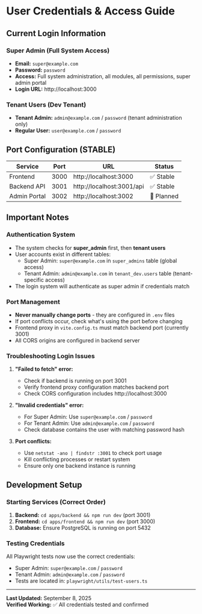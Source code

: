 # User Credentials & Access Guide

## Current Login Information

### Super Admin (Full System Access)
- **Email:** `super@example.com`  
- **Password:** `password`
- **Access:** Full system administration, all modules, all permissions, super admin portal
- **Login URL:** http://localhost:3000

### Tenant Users (Dev Tenant)
- **Tenant Admin:** `admin@example.com` / `password` (tenant administration only)
- **Regular User:** `user@example.com` / `password`

## Port Configuration (STABLE)

| Service | Port | URL | Status |
|---------|------|-----|---------|
| Frontend | 3000 | http://localhost:3000 | ✅ Stable |
| Backend API | 3001 | http://localhost:3001/api | ✅ Stable |
| Admin Portal | 3002 | http://localhost:3002 | 🚧 Planned |

## Important Notes

### Authentication System
- The system checks for **super_admin** first, then **tenant users**
- User accounts exist in different tables:
  - Super Admin: `super@example.com` in `super_admins` table (global access)
  - Tenant Admin: `admin@example.com` in `tenant_dev.users` table (tenant-specific access)
- The login system will authenticate as super admin if credentials match

### Port Management
- **Never manually change ports** - they are configured in `.env` files
- If port conflicts occur, check what's using the port before changing
- Frontend proxy in `vite.config.ts` must match backend port (currently 3001)
- All CORS origins are configured in backend server

### Troubleshooting Login Issues

1. **"Failed to fetch" error:**
   - Check if backend is running on port 3001
   - Verify frontend proxy configuration matches backend port
   - Check CORS configuration includes http://localhost:3000

2. **"Invalid credentials" error:**
   - For Super Admin: Use `super@example.com` / `password`
   - For Tenant Admin: Use `admin@example.com` / `password`
   - Check database contains the user with matching password hash

3. **Port conflicts:**
   - Use `netstat -ano | findstr :3001` to check port usage
   - Kill conflicting processes or restart system
   - Ensure only one backend instance is running

## Development Setup

### Starting Services (Correct Order)
1. **Backend:** `cd apps/backend && npm run dev` (port 3001)
2. **Frontend:** `cd apps/frontend && npm run dev` (port 3000)
3. **Database:** Ensure PostgreSQL is running on port 5432

### Testing Credentials
All Playwright tests now use the correct credentials:
- Super Admin: `super@example.com` / `password`  
- Tenant Admin: `admin@example.com` / `password`
- Tests are located in: `playwright/utils/test-users.ts`

---

**Last Updated:** September 8, 2025  
**Verified Working:** ✅ All credentials tested and confirmed